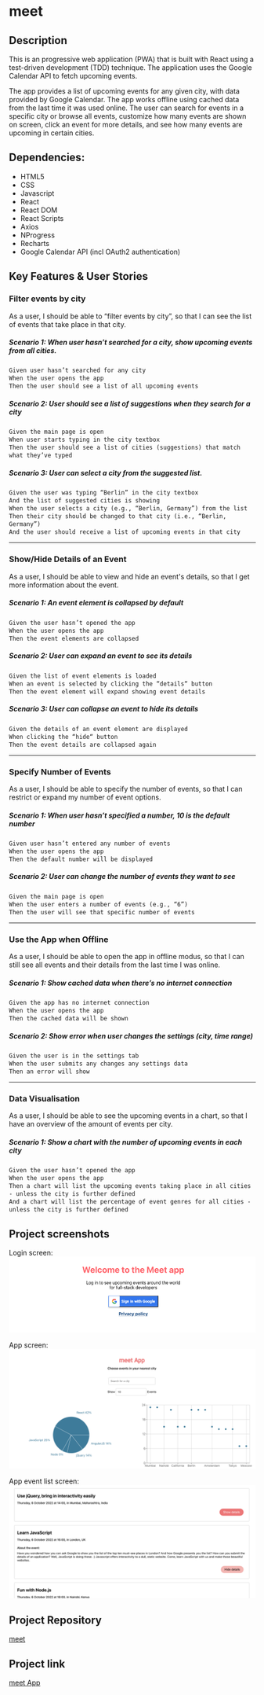 # meet

## Description
This is an progressive web application (PWA) that is built with React using a test-driven development (TDD) technique. The application uses the Google Calendar API to fetch upcoming events.

The app provides a list of upcoming events for any given city, with data provided by Google Calendar. The app works offline using cached data from the last time it was used online. The user can search for events in a specific city or browse all events, customize how many events are shown on screen, click an event for more details, and see how many events are upcoming in certain cities.

## Dependencies:
- HTML5
- CSS
- Javascript
- React
- React DOM
- React Scripts
- Axios
- NProgress
- Recharts
- Google Calendar API (incl OAuth2 authentication)

## Key Features & User Stories
### Filter events by city
As a user, I should be able to “filter events by city”, so that I can see the list of events that take place in that city.
##### Scenario 1: When user hasn’t searched for a city, show upcoming events from all cities.
```
Given user hasn’t searched for any city
When the user opens the app
Then the user should see a list of all upcoming events
```
##### Scenario 2: User should see a list of suggestions when they search for a city
```
Given the main page is open
When user starts typing in the city textbox
Then the user should see a list of cities (suggestions) that match what they’ve typed
```
##### Scenario 3: User can select a city from the suggested list.
```
Given the user was typing “Berlin” in the city textbox
And the list of suggested cities is showing
When the user selects a city (e.g., “Berlin, Germany”) from the list
Then their city should be changed to that city (i.e., “Berlin, Germany”)
And the user should receive a list of upcoming events in that city
```
---
### Show/Hide Details of an Event
As a user, I should be able to view and hide an event's details, so that I get more information about the event.
##### Scenario 1: An event element is collapsed by default
```
Given the user hasn’t opened the app
When the user opens the app
Then the event elements are collapsed
```
##### Scenario 2: User can expand an event to see its details
```
Given the list of event elements is loaded
When an event is selected by clicking the “details“ button
Then the event element will expand showing event details
```
##### Scenario 3: User can collapse an event to hide its details
```
Given the details of an event element are displayed
When clicking the “hide“ button
Then the event details are collapsed again
```
---
### Specify Number of Events
As a user, I should be able to specify the number of events, so that I can restrict or expand my number of event options. 
##### Scenario 1: When user hasn’t specified a number, 10 is the default number
```
Given user hasn’t entered any number of events 
When the user opens the app
Then the default number will be displayed
```
##### Scenario 2: User can change the number of events they want to see
```
Given the main page is open
When the user enters a number of events (e.g., “6”)
Then the user will see that specific number of events 
```
---
### Use the App when Offline
As a user, I should be able to open the app in offline modus, so that I can still see all events and their details from the last time I was online.
##### Scenario 1: Show cached data when there’s no internet connection
```
Given the app has no internet connection 
When the user opens the app
Then the cached data will be shown
```
##### Scenario 2: Show error when user changes the settings (city, time range)
```
Given the user is in the settings tab 
When the user submits any changes any settings data
Then an error will show
```
---
### Data Visualisation
As a user, I should be able to see the upcoming events in a chart, so that I have an overview of the amount of events per city.
##### Scenario 1: Show a chart with the number of upcoming events in each city
```
Given the user hasn’t opened the app
When the user opens the app
Then a chart will list the upcoming events taking place in all cities - unless the city is further defined
And a chart will list the percentage of event genres for all cities - unless the city is further defined
```

## Project screenshots
Login screen:
![](screenshots/meet_login_screen.png)

App screen:
![](screenshots/meet_app_screen.png)

App event list screen:
![](screenshots/meet_event_list.png)

## Project Repository
[meet](https://github.com/netti-w/meet)

## Project link
[meet App](https://netti-w.github.io/meet/)